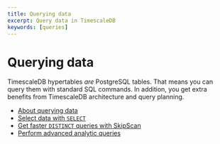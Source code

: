 ```yaml
---
title: Querying data
excerpt: Query data in TimescaleDB
keywords: [queries]
---
```


# Querying data

TimescaleDB hypertables _are_ PostgreSQL tables. That means you can query them
with standard SQL commands. In addition, you get extra benefits from TimescaleDB
architecture and query planning.

- [About querying data][about-querying-data]
- [Select data with `SELECT`][selecting-data]
- [Get faster `DISTINCT` queries with SkipScan][skipscan]
- [Perform advanced analytic queries][advanced-analytics]

[about-querying-data]: /timescaledb/:currentVersion:/how-to-guides/query-data/about-query-data/
[advanced-analytics]: /timescaledb/:currentVersion:/how-to-guides/query-data/advanced-analytic-queries/
[selecting-data]: /timescaledb/:currentVersion:/how-to-guides/query-data/select/
[skipscan]: /timescaledb/:currentVersion:/how-to-guides/query-data/skipscan/
